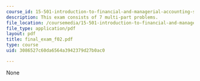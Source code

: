```yaml
---
course_id: 15-501-introduction-to-financial-and-managerial-accounting-spring-2004
description: This exam consists of 7 multi-part problems.
file_location: /coursemedia/15-501-introduction-to-financial-and-managerial-accounting-spring-2004/3086527c60da6564a3942379d27b0ac0_final_exam_f02.pdf
file_type: application/pdf
layout: pdf
title: final_exam_f02.pdf
type: course
uid: 3086527c60da6564a3942379d27b0ac0

---
```

None